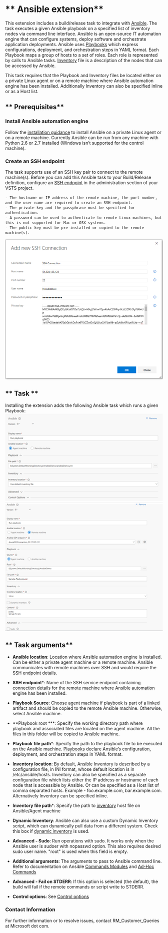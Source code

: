 # ** Ansible extension**

This extension includes a build/release task to integrate with [Ansible](http://docs.ansible.com/ansible/latest/index.html). The task executes a given Ansible playbook on a specified list of inventory nodes via command line interface.
Ansible is an open-source IT automation engine that can configure systems, deploy software and orchestrate application deployments. 
Ansible uses [Playbooks](http://docs.ansible.com/ansible/latest/playbooks.html) which express configurations, deployment, and orchestration steps in YAML format. Each Playbook maps a group of hosts to a set of roles. Each role is represented by calls to Ansible tasks. 
[Inventory](http://docs.ansible.com/ansible/latest/intro_inventory.html) file is a description of the nodes that can be accessed by Ansible. 

This task requires that the Playbook and Inventory files be located either on a private Linux agent or on a remote machine where Ansible automation engine has been installed. Additionally Inventory can also be specified inline or as a Host list.

## ** Prerequisites**

### **Install Ansible automation engine**
Follow the [installation guidance](http://docs.ansible.com/ansible/latest/intro_installation.html) to install Ansible on a private Linux agent or on a remote machine. Currently Ansible can be run from any machine with Python 2.6 or 2.7 installed (Windows isn’t supported for the control machine).
	
### **Create an SSH endpoint**
The task supports use of an SSH key pair to connect to the remote machine(s). Before you can add this Ansible task to your Build/Release definition, configure an [SSH endpoint](https://www.visualstudio.com/en-us/docs/build/concepts/library/service-endpoints#sep-ssh) in the administration section of your VSTS project.
	
	- The hostname or IP address of the remote machine, the port number, and the user name are required to create an SSH endpoint.
	- The private key and the passphrase must be specified for authentication.
	- A password can be used to authenticate to remote Linux machines, but this is not supported for Mac or OSX systems.
	- The public key must be pre-installed or copied to the remote machine(s).
	
 ![Ansible SSH Endpoint](Images/ansible_endpoint.png)
	
## ** Task ** 
Installing the extension adds the following Ansible task which runs a given Playbook:
 ![Run Ansible Playbook](Images/ansible_screen_1.png)
 ![Run Ansible Playbook](Images/ansible_screen_2.png)

 ## ** Task arguments** 
 
 * **Ansible location**:  Location where Ansible automation engine is installed. Can be either a private agent machine or a remote machine. Ansible communicates with remote machines over SSH and would require the SSH endpoint details.
 
 * **SSH endpoint**\*:  Name of the SSH service endpoint containing connection details for the remote machine where Ansible automation engine has been installed. 

 * **Playbook Source**:  Choose agent machine if playbook is part of a linked artifact and should be copied to the remote Ansible machine. Otherwise, select Ansible machine.

 * **Playbook root **\*:  Specify the working directory path where playbook and associated files are located on the agent machine. All the files in this folder will be copied to Ansible machine.

 * **Playbook file path**\*:  Specify the path to the playbook file to be executed on the Ansible machine. [Playbooks](http://docs.ansible.com/ansible/latest/playbooks.html) declare Ansible’s configuration, deployment, and orchestration steps in YAML format.

 * **Inventory location**:  By default, Ansible Inventory is described by a configuration file, in INI format, whose default location is in /etc/ansible/hosts. Inventory can also be specified as a separate configuration file which lists either the IP address or hostname of each node that is accessible by Ansible. Or can be specified as a Host list of comma separated hosts. Example - foo.example.com, bar.example.com.
Alternatively Inventory can be specified inline.

 * **Inventory file path**\*:  Specify the path to [inventory](http://docs.ansible.com/ansible/latest/intro_inventory.html) host file on Ansible/Agent machine

 * **Dynamic Inventory**:  Ansible can also use a custom Dynamic Inventory script, which can dynamically pull data from a different system. Check this box if [dynamic inventory](http://docs.ansible.com/ansible/latest/intro_dynamic_inventory.html) is used.

 * **Advanced - Sudo**:  Run operations with sudo. It works only when the Ansible user is sudoer with nopasswd option. 
This also requires desired sudo user name. \"root\" is used when this field is empty.

 * **Additional arguments**:  The arguments to pass to Ansible command line. Refer to documentation on Ansible [Commands Modules](http://docs.ansible.com/ansible/latest/list_of_commands_modules.html) and [Ad-Hoc Commands](http://docs.ansible.com/ansible/latest/intro_adhoc.html)

 * **Advanced - Fail on STDERR**:  If this option is selected (the default), the build will fail if the remote commands or script write to STDERR.

 * **Control options**:  See [Control options](https://www.visualstudio.com/en-us/docs/build/concepts/process/tasks#controloptions)

### **Contact Information**

For further information or to resolve issues, contact RM_Customer_Queries at Microsoft dot com.